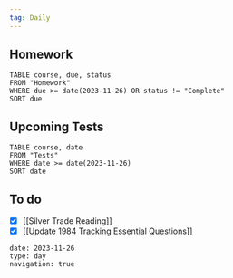 ```yaml
---
tag: Daily
---
```

## Homework
```dataview
TABLE course, due, status
FROM "Homework" 
WHERE due >= date(2023-11-26) OR status != "Complete"
SORT due
```
## Upcoming Tests
```dataview
TABLE course, date
FROM "Tests" 
WHERE date >= date(2023-11-26)
SORT date
```
## To do
- [x] [[Silver Trade Reading]]
- [x] [[Update 1984 Tracking Essential Questions]]

```gEvent
date: 2023-11-26
type: day
navigation: true
```